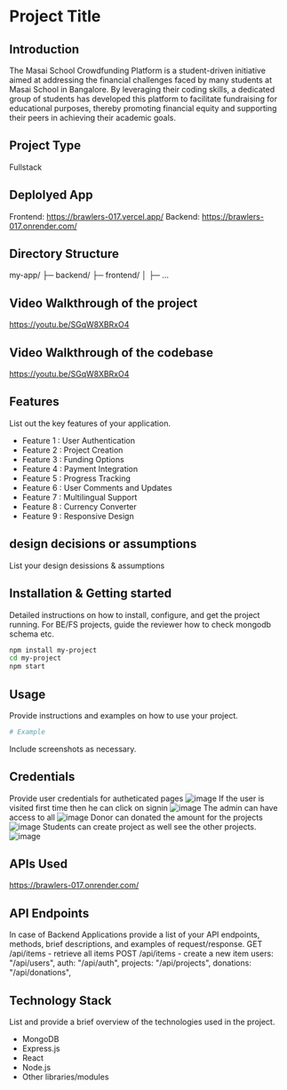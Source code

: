 # Project Title

## Introduction
The Masai School Crowdfunding Platform is a student-driven initiative aimed at addressing the financial challenges faced by many students at Masai School in Bangalore. By leveraging their coding skills, a dedicated group of students has developed this platform to facilitate fundraising for educational purposes, thereby promoting financial equity and supporting their peers in achieving their academic goals.

## Project Type
Fullstack

## Deplolyed App
Frontend: https://brawlers-017.vercel.app/
Backend: https://brawlers-017.onrender.com/

## Directory Structure
my-app/
├─ backend/
├─ frontend/
│  ├─ ...

## Video Walkthrough of the project
https://youtu.be/SGqW8XBRxO4

## Video Walkthrough of the codebase
https://youtu.be/SGqW8XBRxO4

## Features
List out the key features of your application.

- Feature 1 : User Authentication
- Feature 2 : Project Creation
- Feature 3 : Funding Options
- Feature 4 : Payment Integration
- Feature 5 : Progress Tracking
- Feature 6 : User Comments and Updates
- Feature 7 : Multilingual Support
- Feature 8 : Currency Converter
- Feature 9 : Responsive Design

## design decisions or assumptions
List your design desissions & assumptions

## Installation & Getting started
Detailed instructions on how to install, configure, and get the project running. For BE/FS projects, guide the reviewer how to check mongodb schema etc.

```bash
npm install my-project
cd my-project
npm start
```

## Usage
Provide instructions and examples on how to use your project.

```bash
# Example
```

Include screenshots as necessary.

## Credentials
Provide user credentials for autheticated pages
![image](https://github.com/Sgrprsd11704088/Brawlers_017/assets/102850092/6bf054cf-9638-4dad-a7c2-caffa9ab0aea)
If the user is visited first time then he can click on signin
![image](https://github.com/Sgrprsd11704088/Brawlers_017/assets/102850092/7ead7c1c-2068-4088-8439-a1be84d804e0)
The admin can have access to all
![image](https://github.com/Sgrprsd11704088/Brawlers_017/assets/102850092/e9d2f8d8-5712-4770-921a-4c04e15cd4bd)
Donor can donated the amount for the projects
![image](https://github.com/Sgrprsd11704088/Brawlers_017/assets/102850092/875aa70a-6bbb-4f82-8af7-871d6c8742e7)
Students can create project as well see the other projects.
![image](https://github.com/Sgrprsd11704088/Brawlers_017/assets/102850092/25be16af-6d7d-4867-8e5a-2bf5a1297f46)




## APIs Used
https://brawlers-017.onrender.com/

## API Endpoints
In case of Backend Applications provide a list of your API endpoints, methods, brief descriptions, and examples of request/response.
GET /api/items - retrieve all items
POST /api/items - create a new item
      users: "/api/users",
      auth: "/api/auth",
      projects: "/api/projects",
      donations: "/api/donations",


## Technology Stack
List and provide a brief overview of the technologies used in the project.

- MongoDB
- Express.js
- React 
- Node.js
- Other libraries/modules
